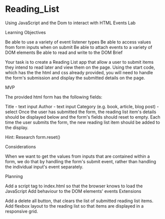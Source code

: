 # Reading_List
Using JavaScript and the Dom to interact with HTML
Events Lab

Learning Objectives

Be able to use a variety of event listener types
Be able to access values from form inputs when on submit
Be able to attach events to a variety of DOM elements
Be able to read and write to the DOM
Brief

Your task is to create a Reading List app that allow a user to submit items they intend to read later and view them on the page. Using the start code, which has the the html and css already provided, you will need to handle the form's submission and display the submitted details on the page.

MVP

The provided html form has the following fields:

Title - text input
Author - text input
Category (e.g. book, article, blog post) - select
Once the user has submitted the form, the reading list item's details should be displayed below and the form's fields should reset to empty. Each time the user submits the form, the new reading list item should be added to the display.

Hint: Research form.reset()

Considerations

When we want to get the values from inputs that are contained within a form, we do that by handling the form's submit event, rather than handling the individual input's event separately.

Planning

Add a script tag to index.html so that the browser knows to load the JavaScript
Add behaviour to the DOM elements' events
Extensions

Add a delete all button, that clears the list of submitted reading list items.
Add flexbox layout to the reading list so that items are displayed in a responsive grid.
